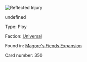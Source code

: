 
![Reflected Injury](https://warhammerunderworlds.com/wp-content/uploads/sites/6/2018/03/350_ENG.png)

undefined

Type: Ploy

Faction: [Universal](/factions/universal.md)

Found in: [Magore's Fiends Expansion](/locations/magores-fiends-expansion.md)

Card number: 350
